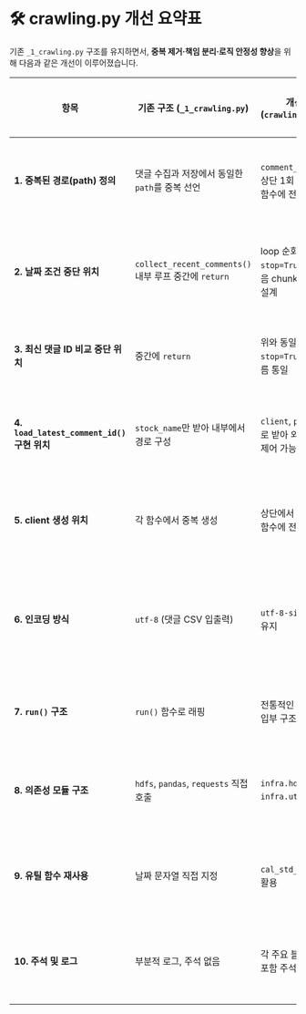 # 🛠️ crawling.py 개선 요약표

기존 `_1_crawling.py` 구조를 유지하면서, **중복 제거·책임 분리·로직 안정성 향상**을 위해 다음과 같은 개선이 이루어졌습니다.

| 항목 | 기존 구조 (`_1_crawling.py`) | 개선 구조 (`crawling_improved`) | 변경 이유 및 효과 |
|------|------------------------------|----------------------------|-------------------|
| **1. 중복된 경로(path) 정의** | 댓글 수집과 저장에서 동일한 `path`를 중복 선언 | `comment_path` 변수로 상단 1회 정의 후 모든 함수에 전달 | 유지보수 편의성 증가, 실수 방지 |
| **2. 날짜 조건 중단 위치** | `collect_recent_comments()` 내부 루프 중간에 `return` | loop 순회 후 `stop=True`로 처리, 다음 chunk 안 돌도록 설계 | chunk 내 데이터 유실 방지, 안정성 향상 |
| **3. 최신 댓글 ID 비교 중단 위치** | 중간에 `return` | 위와 동일하게 `stop=True`로 제어 흐름 통일 | 위와 동일, 수집 누락 방지 |
| **4. `load_latest_comment_id()` 구현 위치** | `stock_name`만 받아 내부에서 경로 구성 | `client`, `path`를 인자로 받아 외부에서 경로 제어 가능 | 재사용성·유연성 향상, 테스트 가능 |
| **5. client 생성 위치** | 각 함수에서 중복 생성 | 상단에서 1회 생성 후 함수에 전달 | 자원 낭비 방지, 일관된 연결 사용 |
| **6. 인코딩 방식** | `utf-8` (댓글 CSV 입출력) | `utf-8-sig`로 일관성 유지 | 윈도우 호환성 개선 및 기존 파일 포맷 유지 |
| **7. `run()` 구조** | `run()` 함수로 래핑 | 전통적인 `__main__` 진입부 구조로 정리 | 가독성 향상, 인자 주입 용이 |
| **8. 의존성 모듈 구조** | `hdfs`, `pandas`, `requests` 직접 호출 | `infra.hdfs_client`, `infra.util` 경유 호출 | 프로젝트 구조 내 일관된 의존성 관리 |
| **9. 유틸 함수 재사용** | 날짜 문자열 직접 지정 | `cal_std_day()` 함수 활용 | 하드코딩 제거, 코드 재사용성 강화 |
| **10. 주석 및 로그** | 부분적 로그, 주석 없음 | 각 주요 블록에 ✅ 마크 포함 주석 추가 | 리뷰·협업·유지보수 효율성 향상 |
